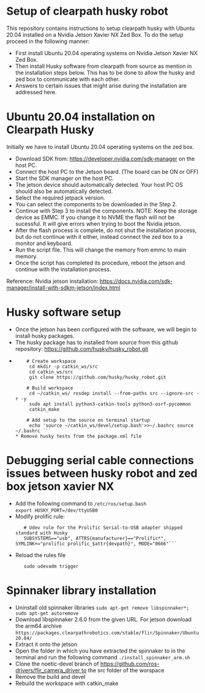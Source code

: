 # Setup of clearpath husky robot
This repository contains instructions to setup clearpath husky with Ubuntu 20.04 installed on a Nvidia Jetson Xavier NX Zed Box. To do the setup proceed in the following manner:  
* First install Ubuntu 20.04 operating systems on Nvidia Jetson Xavier NX Zed Box.
* Then install Husky software from clearpath from source as mention in the installation steps below. This has to be done to allow the husky and zed box to communicate with each other.
* Answers to certain issues that might arise during the installation are addressed here.

# Ubuntu 20.04 installation on Clearpath Husky
Initially we have to install Ubuntu 20.04 operating systems on the zed box.
* Download SDK from: https://developer.nvidia.com/sdk-manager on the host PC.
* Connect the host PC to the Jetson board. (The board can be ON or OFF)
* Start the SDK manager on the host PC.
* The jetson device should automatically detected. Your host PC OS should also be automatically detected.
* Select the required jetpack version.
* You can select the components to be downloaded in the Step 2.
* Continue with Step 3 to install the components. NOTE: Keep the storage device as EMMC. If you change it to NVME the flash will not be sucessful. It will give errors when trying to boot the Nvidia jetson.
* After the flash process is complete, do not shut  the installation process, but do not continue with it either, instead connect the zed box to a monitor and keyboard.
* Run the script file. This will change the memory from emmc to main memory.
* Once the script has completed its procedure, reboot the jetson and continue with the installation process.

Reference:
Nvidia jetson installation: https://docs.nvidia.com/sdk-manager/install-with-sdkm-jetson/index.html 

# Husky software setup
* Once the jetson has been configured with the software, we will begin to install husky packages.
* The husky package has to installed from source from this github repository: https://github.com/husky/husky_robot.git
* ``` # Following are the instructions to install from source
      # Create workspace 
       cd mkdir -p catkin_ws/src 
       cd catkin_ws/src 
       git clone https://github.com/husky/husky_robot.git

      # Build workspace 
       cd ~/catkin_ws/ rosdep install --from-paths src --ignore-src -r -y 
       sudo apt install python3-catkin-tools python3-osrf-pycommon 
       catkin_make

      # Add setup to the source on terminal startup 
       echo 'source ~/catkin_ws/devel/setup.bash'>>~/.bashrc source ~/.bashrc ```
  * Remove husky tests from the package.xml file

# Debugging serial cable connections issues between husky robot and zed box jetson xavier NX
* Add the following command to `/etc/ros/setup.bash`  
  `export HUSKY_PORT=/dev/ttyUSB0`
* Modify prolific rule:
  ```sudo nano /etc/udev/rules.d/50-husky-mcu.rules
     # Udev rule for the Prolific Serial-to-USB adapter shipped standard with Husky
     SUBSYSTEMS=="usb", ATTRS{manufacturer}=="Prolific*", SYMLINK+="prolific prolific_$attr{devpath}", MODE="0666"```
* Reload the rules file
  ```sudo udevadm control --reload-rules
     sudo udevadm trigger

# Spinnaker library installation
* Uninstall old spinnaker libraries
  `sudo apt-get remove libspinnaker*; sudo apt-get autoremove`
* Download libspinnaker 2.6.0 from the given URL. For jetson download the arm64 archive
  `https://packages.clearpathrobotics.com/stable/flir/Spinnaker/Ubuntu20.04/`
* Extract it onto the jetson
* Open the folder in which you have extracted the spinnaker to in the terminal and run the following command
  `./install_spinnaker_arm.sh`
* Clone the noetic-devel branch of https://github.com/ros-drivers/flir_camera_driver to the src folder of the worspace
* Remove the build and devel
* Rebuild the workspace with catkin_make   


